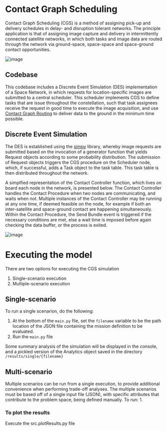 # Contact Graph Scheduling
Contact Graph Scheduling (CGS) is a method of assigning pick-up and delivery schedules in delay- and disruption tolerant networks. The principle application is that of assigning image capture and delivery in intermittently connected satellite networks, in which both tasks and image data are routed through the network via ground-space, space-space and space-ground contact opportunities.

![image](https://user-images.githubusercontent.com/70593134/237059116-ff0e9cca-946b-4afe-9c63-03810ceb3292.png)


## Codebase
This codebase includes a Discrete Event Simulation (DES) implementation of a Space Network, in which requests for location-specific images are submitted to a central scheduler. This scheduler implements CGS to define tasks that are issue throughout the constellation, such that task assignees receive the request in good time to execute the image acquisition, and use [Contact Graph Routing](https://www.sciencedirect.com/science/article/pii/S1084804520303489) to deliver data to the ground in the minimum time possible.

## Discrete Event Simulation
The DES is established using the [simpy](https://simpy.readthedocs.io/en/latest/) library, whereby image requests are submitted based on the invocation of a generator function that yields Request objects according to some probability distribution. The submission of Request objects triggers the CGS procedure on the Scheduler node, which, if successful, adds a Task object to the task table. This task table is then distributed throughout the network.

A simplfied representation of the Contact Controller function, which lives on board each node in the network, is presented below. The Contact Controller handles the Contact Procedure when two nodes are communicating, and waits when not. Multiple instances of the Contact Controller may be running at any one time, if deemed feasible on the node, for example if both an inter-satellite and space-ground contact are happening simultaneously. Within the Contact Procedure, the Send Bundle event is triggered if the necessary conditions are met, else a wait time is imposed before again checking the data buffer, or the process is exited.

![image](https://user-images.githubusercontent.com/70593134/237060270-48b4a3af-2329-499c-bd8b-1db4505c99ea.png)

# Executing the model
There are two options for executing the CGS simulation
 1. Single-scenario execution
 2. Multiple-scenario execution

## Single-scenario
To run a single scenarion, do the following:
 1. At the bottom of the `main.py` file, set the `filename` variable to be the path location of the JSON file containing the mission definition to be evaluated.
 2. Run the `main.py` file

Some summary analysis of the simulation will be displayed in the console, and a pickled version of the Analytics object saved in the directory `/results/single/{filename}`

## Multi-scenario
Multiple scenarios can be run from a single execution, to provide additional convenience when performing trade-off analyses. The multiple scenarios must be based off of a single input file (JSON), with specific attributes that contribute to the problem space, being defined manually. To run:
 1. 

### To plot the results
Execute the src.plotResults.py file

